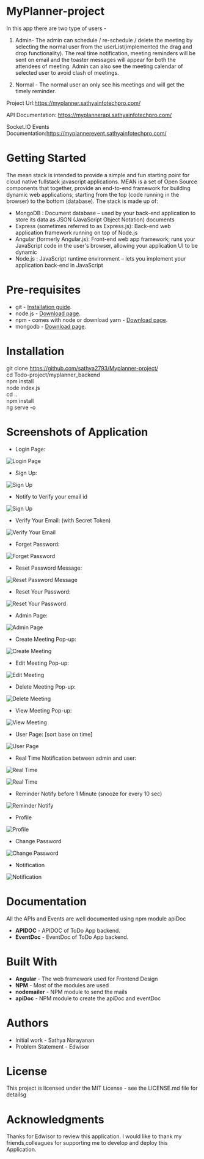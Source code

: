 # MyPlanner-project

In this app there are two type of users -
1) Admin- The admin can schedule / re-schedule / delete the meeting by selecting the normal user from the userList(implemented the drag and drop functionality). The real time notification, meeting reminders will be sent on email and the toaster messages will appear for both the attendees of meeting. Admin can also see the meeting calendar of selected user to avoid clash of meetings.

2) Normal - The normal user an only see his meetings and will get the timely reminder.

Project Url:https://myplanner.sathyainfotechpro.com/

API Documentation: https://myplannerapi.sathyainfotechpro.com/

Socket.IO Events Documentation:https://myplannerevent.sathyainfotechpro.com/

# Getting Started

The mean stack is intended to provide a simple and fun starting point for cloud native fullstack javascript applications.
MEAN is a set of Open Source components that together, provide an end-to-end framework for building dynamic web applications; starting from the top (code running in the browser) to the bottom (database). The stack is made up of:
* MongoDB : Document database – used by your back-end application to store its data as JSON (JavaScript Object Notation) documents
* Express (sometimes referred to as Express.js): Back-end web application framework running on top of Node.js
* Angular (formerly Angular.js): Front-end web app framework; runs your JavaScript code in the user's browser, allowing your application UI to be dynamic
* Node.js : JavaScript runtime environment – lets you implement your application back-end in JavaScript

# Pre-requisites
* git - [Installation guide](https://www.linode.com/docs/development/version-control/how-to-install-git-on-linux-mac-and-windows/).
* node.js - [Download page](https://nodejs.org/en/download/).
* npm - comes with node or download yarn - [Download page](https://yarnpkg.com/lang/en/docs/install).
* mongodb - [Download page](https://www.mongodb.com/download-center/community).

# Installation

git clone https://github.com/sathya2793/Myplanner-project/
<br />
cd Todo-project/myplanner_backend
<br />
npm install
<br />
node index.js
<br />
cd ..
<br />
npm install
<br />
ng serve -o


# Screenshots of Application
 
 * Login Page:
 
 ![Login Page](https://s3.ap-south-1.amazonaws.com/portfolio-cloud/assets/images/port9.png)
 
 * Sign Up:
 
 ![Sign Up](https://s3.ap-south-1.amazonaws.com/portfolio-cloud/assets/images/port9_1.png)
        
 * Notify to Verify your email id
 
 ![Sign Up](https://s3.ap-south-1.amazonaws.com/portfolio-cloud/assets/images/port8_2.png)
   
 * Verify Your Email: (with Secret Token)
 
 ![Verify Your Email](https://s3.ap-south-1.amazonaws.com/portfolio-cloud/assets/images/port8_3.png)
   
 * Forget Password:
  
 ![Forget Password](https://s3.ap-south-1.amazonaws.com/portfolio-cloud/assets/images/port8_4.png)
   
 * Reset Password Message:
 
 ![Reset Password Message](https://s3.ap-south-1.amazonaws.com/portfolio-cloud/assets/images/port8_5.png)
   
 * Reset Your Password:
 
 ![Reset Your Password](https://s3.ap-south-1.amazonaws.com/portfolio-cloud/assets/images/port8_6.png)
   
 * Admin Page:
 
 ![Admin Page](https://s3.ap-south-1.amazonaws.com/portfolio-cloud/assets/images/port9_2.png)
   
 * Create Meeting Pop-up:
  
 ![Create Meeting](https://s3.ap-south-1.amazonaws.com/portfolio-cloud/assets/images/port9_3.png)
        
 * Edit Meeting Pop-up:
 
 ![Edit Meeting](https://s3.ap-south-1.amazonaws.com/portfolio-cloud/assets/images/port9_4.png)
   
 * Delete Meeting Pop-up:
 
 ![Delete Meeting](https://s3.ap-south-1.amazonaws.com/portfolio-cloud/assets/images/port9_5.png)
   
 * View Meeting Pop-up:
 
 ![View Meeting](https://s3.ap-south-1.amazonaws.com/portfolio-cloud/assets/images/port9_6.png)
   
 * User Page: [sort base on time]
 
 ![User Page](https://s3.ap-south-1.amazonaws.com/portfolio-cloud/assets/images/port9_7.png)
   
 * Real Time Notification between admin and user:
 
 ![Real Time](https://s3.ap-south-1.amazonaws.com/portfolio-cloud/assets/images/port9_8.png)
 
 ![Real Time](https://s3.ap-south-1.amazonaws.com/portfolio-cloud/assets/images/port9_9.png)
   
 * Reminder Notify before 1 Minute (snooze for every 10 sec)
 
 ![Reminder Notify](https://s3.ap-south-1.amazonaws.com/portfolio-cloud/assets/images/port9_10.png)
   
 * Profile
  
 ![Profile](https://s3.ap-south-1.amazonaws.com/portfolio-cloud/assets/images/port8_13.png)
   
 * Change Password
 
 ![Change Password](https://s3.ap-south-1.amazonaws.com/portfolio-cloud/assets/images/port8_14.png)
   
 * Notification
 
 ![Notification](https://s3.ap-south-1.amazonaws.com/portfolio-cloud/assets/images/port8_15.png)
   

# Documentation

All the APIs and Events are well documented using npm module apiDoc
* __APIDOC__ - APIDOC of ToDo App backend.
* __EventDoc__ - EventDoc of ToDo App backend.

# Built With

* __Angular__ - The web framework used for Frontend Design
* __NPM__ - Most of the modules are used
* __nodemailer__ - NPM module to send the mails
* __apiDoc__ - NPM module to create the apiDoc and eventDoc

# Authors

* Initial work - Sathya Narayanan
* Problem Statement - Edwisor

# License

This project is licensed under the MIT License - see the LICENSE.md file for detailsg

# Acknowledgments

Thanks for Edwisor to review this application.
I would like to thank my friends,colleagues for supporting me to develop and deploy this Application.        
